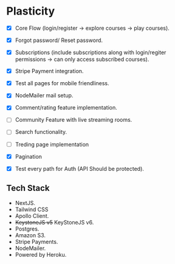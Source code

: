 # Plasticity


- [x] Core Flow (login/register -> explore courses -> play courses).
- [x] Forgot password/ Reset password.
- [x] Subscriptions (include subscriptions along with login/regiter permissions -> can only access subscribed courses).
- [x] Stripe Payment integration.
- [x] Test all pages for mobile friendliness.
- [x] NodeMailer mail setup.
- [x] Comment/rating feature implementation.
- [ ] Community Feature with live streaming rooms.
- [ ] Search functionality.
- [ ] Treding page implementation
- [x] Pagination
- [x] Test every path for Auth (API Should be protected).


## Tech Stack

- NextJS.
- Tailwind CSS
- Apollo Client.
- ~~KeystoneJS v5~~ KeyStoneJS v6.
- Postgres.
- Amazon S3.
- Stripe Payments.
- NodeMailer.
- Powered by Heroku.